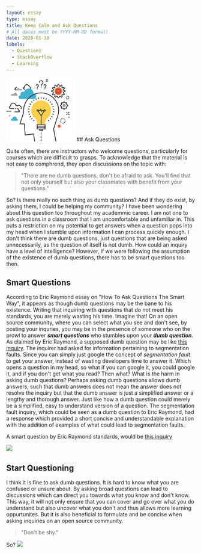 ```yaml
---
layout: essay
type: essay
title: Keep Calm and Ask Questions
# All dates must be YYYY-MM-DD format!
date: 2020-01-30
labels:
  - Questions
  - StackOverflow
  - Learning 
---
```


<img class="ui tiny left circular floated image" src="../images/yes.png">
## Ask Questions

Quite often, there are instructors who welcome questions, particularly for courses which are difficult to grasps. To acknowledge that the material is not easy to comphrend, they open discussions on the topic with: 
> "There are no dumb questions, don't be afraid to ask. You'll find that not only yourself but also your classmates with benefit from your questions." 

So? Is there really no such thing as dumb questions? And if they do exist, by asking them, I could be helping my community? I have been wondering about this question too throughout my academmic career. I am not one to ask questions in a classroom that I am uncomfortable and unfamiliar in. This puts a restriction on my potential to get answers when a question pops into my head when I stumble upon information I can process quickly enough. I don't think there are dumb questions, just questions that are being asked unnecessarily, as the question of itself is not dumb. How could an inquiry have a level of intelligence? However, if we were following the assumption of the existence of dumb questions, there has to be smart questions too then.

## Smart Questions

According to Eric Raymond essay on "How To Ask Questions The Smart Way", it appears as though dumb questions may be the bane to his existence. Writing that inquiring with questions that do not meet his standards, you are merely wasting his time. Imagine that! On an open source community, where you can select what you see and don't see, by posting your inquries, you may be in the presence of someone who on the prowl to answer **_smart questions_** who stumbles upon your **_dumb question_**. As claimed by Eric Raymond, a supposed dumb question may be like [this inquiry](https://stackoverflow.com/questions/2346806/what-is-a-segmentation-fault). The inquirer had asked for information pertaining to segmentation faults. Since you can simply just google the concept of *segmentation fault* to get your answer, instead of wasting developers time to answer it. Which opens a question in my head, so what if you can google it, you could google it, and if you don't get what you read? Then what? What is the harm in asking dumb questions? Perhaps asking dumb questions allows dumb answers, such that dumb answers does not mean the answer does not resolve the inquiry but that the dumb answer is just a simplified answer or a lengthy and thorough answer. Just like how a dumb question could merely be a simplified, easy to understand version of a question. The segmentation fault inquiry, which could be seen as a dumb question to Eric Raymond, had a response which provided a short concise and understandable explanation with the addition of examples of what could lead to segmentation faults.

A smart question by Eric Raymond standards, would be [this inquiry]() 


<img class="ui image" src="{{ site.baseurl }}/images/think.jpg">

## Start Questioning

I think it is fine to ask dumb questions. It is hard to know what you are confused or unsure about. By asking broad questions can lead to discussions which can direct you towards what you know and don't know. This way, it will not only ensure that you can cover and go over what you do understand but also uncover what you don't and thus allows more learning oppurtunites. But it is also beneficial to formulate and be concise when asking inquiries on an open source community.

> "Don't be shy."

So?
<img class="ui image" src="{{ site.baseurl }}/images/anyquestions.jpg">

